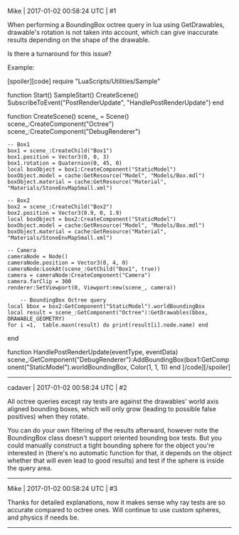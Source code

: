 Mike | 2017-01-02 00:58:24 UTC | #1

When performing a BoundingBox octree query in lua using GetDrawables, drawable's rotation is not taken into account, which can give inaccurate results depending on the shape of the drawable.

Is there a turnaround for this issue?

Example:

[spoiler][code]
require "LuaScripts/Utilities/Sample"

function Start()
	SampleStart()
	CreateScene()
	SubscribeToEvent("PostRenderUpdate", "HandlePostRenderUpdate")
end

function CreateScene()
	scene_ = Scene()
	scene_:CreateComponent("Octree")
	scene_:CreateComponent("DebugRenderer")

	-- Box1
	box1 = scene_:CreateChild("Box1")
	box1.position = Vector3(0, 0, 3)
	box1.rotation = Quaternion(0, 45, 0)
	local boxObject = box1:CreateComponent("StaticModel")
	boxObject.model = cache:GetResource("Model", "Models/Box.mdl")
	boxObject.material = cache:GetResource("Material", "Materials/StoneEnvMapSmall.xml")

	-- Box2
	box2 = scene_:CreateChild("Box2")
	box2.position = Vector3(0.9, 0, 1.9)
	local boxObject = box2:CreateComponent("StaticModel")
	boxObject.model = cache:GetResource("Model", "Models/Box.mdl")
	boxObject.material = cache:GetResource("Material", "Materials/StoneEnvMapSmall.xml")

	-- Camera
	cameraNode = Node()
	cameraNode.position = Vector3(0, 4, 0)
	cameraNode:LookAt(scene_:GetChild("Box1", true))
	camera = cameraNode:CreateComponent("Camera")
	camera.farClip = 300
	renderer:SetViewport(0, Viewport:new(scene_, camera))

        -- BoundingBox Octree query
	local bbox = box2:GetComponent("StaticModel").worldBoundingBox
	local result = scene_:GetComponent("Octree"):GetDrawables(bbox, DRAWABLE_GEOMETRY)
	for i =1,  table.maxn(result) do print(result[i].node.name) end
end

function HandlePostRenderUpdate(eventType, eventData)
	scene_:GetComponent("DebugRenderer"):AddBoundingBox(box1:GetComponent("StaticModel").worldBoundingBox, Color(1, 1, 1))
end
[/code][/spoiler]

-------------------------

cadaver | 2017-01-02 00:58:24 UTC | #2

All octree queries except ray tests are against the drawables' world axis aligned bounding boxes, which will only grow (leading to possible false positives) when they rotate.

You can do your own filtering of the results afterward, however note the BoundingBox class doesn't support oriented bounding box tests. But you could manually construct a tight bounding sphere for the object you're interested in (there's no automatic function for that, it depends on the object whether that will even lead to good results) and test if the sphere is inside the query area.

-------------------------

Mike | 2017-01-02 00:58:24 UTC | #3

Thanks for detailed explanations, now it makes sense why ray tests are so accurate compared to octree ones.
Will continue to use custom spheres, and physics if needs be.

-------------------------

